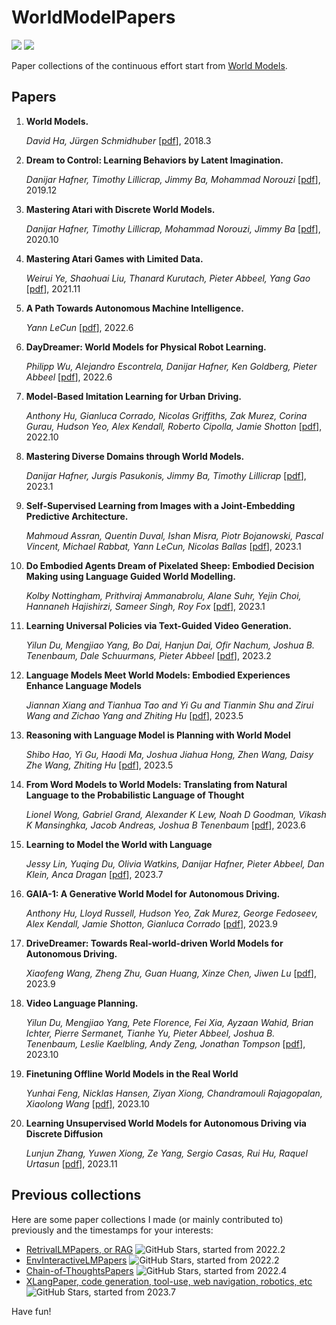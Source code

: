 # WorldModelPapers
![](https://img.shields.io/github/last-commit/Timothyxxx/WorldModelPapers?color=green)
![](https://img.shields.io/badge/PRs-Welcome-red) 

Paper collections of the continuous effort start from [World Models](https://arxiv.org/abs/1803.10122).

## Papers
1. **World Models.** 

    *David Ha, Jürgen Schmidhuber*  [[pdf](https://arxiv.org/abs/1803.10122)], 2018.3

2. **Dream to Control: Learning Behaviors by Latent Imagination.** 

    *Danijar Hafner, Timothy Lillicrap, Jimmy Ba, Mohammad Norouzi*  [[pdf](https://arxiv.org/abs/1912.01603)], 2019.12

3. **Mastering Atari with Discrete World Models.** 

    *Danijar Hafner, Timothy Lillicrap, Mohammad Norouzi, Jimmy Ba*  [[pdf](https://arxiv.org/abs/2010.02193)], 2020.10

4. **Mastering Atari Games with Limited Data.** 

    *Weirui Ye, Shaohuai Liu, Thanard Kurutach, Pieter Abbeel, Yang Gao*  [[pdf](https://arxiv.org/abs/2111.00210)], 2021.11

5. **A Path Towards Autonomous Machine Intelligence.** 

    *Yann LeCun*  [[pdf](https://openreview.net/pdf?id=BZ5a1r-kVsf)], 2022.6

6. **DayDreamer: World Models for Physical Robot Learning.** 

    *Philipp Wu, Alejandro Escontrela, Danijar Hafner, Ken Goldberg, Pieter Abbeel*  [[pdf](https://arxiv.org/abs/2206.14176)], 2022.6

7. **Model-Based Imitation Learning for Urban Driving.** 

    *Anthony Hu, Gianluca Corrado, Nicolas Griffiths, Zak Murez, Corina Gurau, Hudson Yeo, Alex Kendall, Roberto Cipolla, Jamie Shotton*  [[pdf](https://arxiv.org/abs/2210.07729)], 2022.10

8. **Mastering Diverse Domains through World Models.** 

    *Danijar Hafner, Jurgis Pasukonis, Jimmy Ba, Timothy Lillicrap*  [[pdf](https://arxiv.org/abs/2301.04104)], 2023.1

9. **Self-Supervised Learning from Images with a Joint-Embedding Predictive Architecture.** 

    *Mahmoud Assran, Quentin Duval, Ishan Misra, Piotr Bojanowski, Pascal Vincent, Michael Rabbat, Yann LeCun, Nicolas Ballas*  [[pdf](https://arxiv.org/abs/2301.08243)], 2023.1

10. **Do Embodied Agents Dream of Pixelated Sheep: Embodied Decision Making using Language Guided World Modelling.** 
    
    *Kolby Nottingham, Prithviraj Ammanabrolu, Alane Suhr, Yejin Choi, Hannaneh Hajishirzi, Sameer Singh, Roy Fox*  [[pdf](https://arxiv.org/abs/2301.12050)], 2023.1

11. **Learning Universal Policies via Text-Guided Video Generation.** 

    *Yilun Du, Mengjiao Yang, Bo Dai, Hanjun Dai, Ofir Nachum, Joshua B. Tenenbaum, Dale Schuurmans, Pieter Abbeel*  [[pdf](https://arxiv.org/abs/2302.00111)], 2023.2

12. **Language Models Meet World Models: Embodied Experiences Enhance Language Models**

    *Jiannan Xiang and Tianhua Tao and Yi Gu and Tianmin Shu and Zirui Wang and Zichao Yang and Zhiting Hu*  [[pdf](https://arxiv.org/abs/2305.10626)], 2023.5

13. **Reasoning with Language Model is Planning with World Model**
    
    *Shibo Hao, Yi Gu, Haodi Ma, Joshua Jiahua Hong, Zhen Wang, Daisy Zhe Wang, Zhiting Hu*  [[pdf](https://arxiv.org/abs/2305.14992)], 2023.5

14. **From Word Models to World Models: Translating from Natural Language to the Probabilistic Language of Thought**

    *Lionel Wong, Gabriel Grand, Alexander K Lew, Noah D Goodman, Vikash K Mansinghka, Jacob Andreas, Joshua B Tenenbaum* [[pdf](https://arxiv.org/abs/2306.12672)], 2023.6

15. **Learning to Model the World with Language**

    *Jessy Lin, Yuqing Du, Olivia Watkins, Danijar Hafner, Pieter Abbeel, Dan Klein, Anca Dragan* [[pdf](https://arxiv.org/abs/2308.01399)], 2023.7

16. **GAIA-1: A Generative World Model for Autonomous Driving.** 

     *Anthony Hu, Lloyd Russell, Hudson Yeo, Zak Murez, George Fedoseev, Alex Kendall, Jamie Shotton, Gianluca Corrado*  [[pdf](https://arxiv.org/abs/2309.17080)], 2023.9

17. **DriveDreamer: Towards Real-world-driven World Models for Autonomous Driving.** 

     *Xiaofeng Wang, Zheng Zhu, Guan Huang, Xinze Chen, Jiwen Lu*  [[pdf](https://arxiv.org/abs/2309.09777)], 2023.9

18. **Video Language Planning.** 

    *Yilun Du, Mengjiao Yang, Pete Florence, Fei Xia, Ayzaan Wahid, Brian Ichter, Pierre Sermanet, Tianhe Yu, Pieter Abbeel, Joshua B. Tenenbaum, Leslie Kaelbling, Andy Zeng, Jonathan Tompson*  [[pdf](https://arxiv.org/abs/2310.10625)], 2023.10

19. **Finetuning Offline World Models in the Real World**

    *Yunhai Feng, Nicklas Hansen, Ziyan Xiong, Chandramouli Rajagopalan, Xiaolong Wang*  [[pdf](https://arxiv.org/abs/2310.16029)], 2023.10

20. **Learning Unsupervised World Models for Autonomous Driving via Discrete Diffusion**

    *Lunjun Zhang, Yuwen Xiong, Ze Yang, Sergio Casas, Rui Hu, Raquel Urtasun*  [[pdf](https://arxiv.org/abs/2311.01017)], 2023.11

## Previous collections
Here are some paper collections I made (or mainly contributed to) previously and the timestamps for your interests:

- [RetrivalLMPapers, or RAG](https://github.com/Timothyxxx/RetrivalLMPapers) <img alt="GitHub Stars" src="https://img.shields.io/github/stars/Timothyxxx/RetrivalLMPapers?style=social" />, started from 2022.2
- [EnvInteractiveLMPapers](https://github.com/Timothyxxx/EnvInteractiveLMPapers) <img alt="GitHub Stars" src="https://img.shields.io/github/stars/Timothyxxx/EnvInteractiveLMPapers?style=social" />, started from 2022.2
- [Chain-of-ThoughtsPapers](https://github.com/Timothyxxx/Chain-of-ThoughtsPapers) <img alt="GitHub Stars" src="https://img.shields.io/github/stars/Timothyxxx/Chain-of-ThoughtsPapers?style=social" />, started from 2022.4
- [XLangPaper, code generation, tool-use, web navigation, robotics, etc](https://github.com/xlang-ai/xlang-paper-reading) <img alt="GitHub Stars" src="https://img.shields.io/github/stars/xlang-ai/xlang-paper-reading?style=social" />, started from 2023.7

Have fun!
